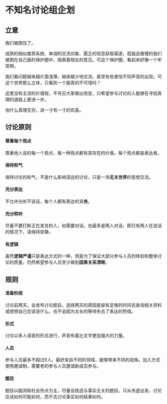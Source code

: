 # 不知名讨论组企划
## 立意

我们被困住了。

成熟的相似推荐系统、单调的交流对象、匮乏的信息获取渠道，孤独且傲慢的我们被困在自己画的保护圈中，隔离着相左的意见。可这个保护圈，看起来好像一个牢笼啊。

我们看问题越来越片面浅薄，越来越少地交流，甚至有些害怕不同声音的出现。可这个世界那么立体，只看到一个面真的不可惜吗？

这里没有主流的价值观，不号召大家做出改变，只希望参与讨论的人能够在寻找真理的道路上更进一步。

怕什么真理无穷，进一寸有一寸的欢喜。

## 讨论原则

#### 尊重每个观点

尊重他人说的每一个观点，每一种观点都有其存在的价值，每个观点都是表达者。

#### 保持和气

保持讨论的和气，不是什么影响深远的讨论，只是一场**无关世界**的思想交流。

#### 充分表达

不允许光听不说话，每个人都有表达的**义务**。

#### 充分聆听

尽量不要打断正在发言的人，如需要对话，也最多是两人对话，即已有两人在说话的情况下，请保持安静。

#### 有逻辑

虽然**逻辑严谨**只是表达方式的一种，但是为了保证大部分参与人员的体验和整体讨论的质量，仍然希望参与人员至少做到**因果关系清晰**。

## 规则

#### 准备阶段

讨论前两天，会发布讨论题目。选择两天的原因是留有足够的时间去查询相关资料或想想自己应该说什么。也不会因为太长的等待失去了表达的热情。

#### 形式

讨论以多人语音的形式进行，声音有着比文字更加强大的力量。

#### 人员

参与人员最多不超过9人。最好来自不同的领域，能够带来不同的视角。加入方式使用邀请制，需要老的参与人员邀请新成员参与。

#### 题目

题目以脑洞和社会热点为主，尽量会挑选与事实无关的题目。只从务虚出发，讨论应该如何可能如何，而不去讨论事实如何结果如何。



